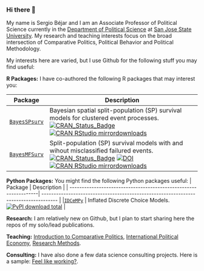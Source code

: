 ### Hi there 👋

My name is Sergio Béjar and I am an Associate Professor of Political Science currently in the [Department of Political Science](https://www.sjsu.edu/polisci/) at [San Jose State University](https://sjsu.edu/).  My research and teaching interests focus on the broad intersection of Comparative Politics, Political Behavior and Political Methodology. 

My interests here are varied, but I use Github for the following stuff you may find useful:

**R Packages:** I have co-authored the following R packages that may interest you:

| Package                                                          | Description                                                                          |
| -----------------------------------------------------------------| ------------------------------------------------------------------------------------ |
| [`BayesSPsurv`](https://github.com/Nicolas-Schmidt/BayesSPsurv)  | Bayesian spatial split-population (SP) survival models for clustered event processes. [![CRAN\_Status\_Badge](https://www.r-pkg.org/badges/version/BayesSPsurv)](https://cran.r-project.org/package=BayesSPsurv) [![CRAN RStudio mirrordownloads](https://cranlogs.r-pkg.org/badges/grand-total/BayesSPsurv?color=blue)](https://www.r-pkg.org/pkg/BayesMFSurv)|
| [`BayesMFSurv`](https://github.com/Nicolas-Schmidt/BayesMFSurv)  | Split-population (SP) survival models with and wihout misclassified failured events. [![CRAN\_Status\_Badge](https://www.r-pkg.org/badges/version/BayesMFSurv)](https://cran.r-project.org/package=BayesMFSurv) [![DOI](https://joss.theoj.org/papers/10.21105/joss.02164/status.svg)](https://doi.org/10.21105/joss.02164) [![CRAN RStudio mirrordownloads](https://cranlogs.r-pkg.org/badges/grand-total/BayesMFSurv?color=blue)](https://www.r-pkg.org/pkg/BayesMFSurv)

**Python Packages:** You might find the following Python packages useful:
| Package                                                          | Description                                                                          |
| -----------------------------------------------------------------| ------------------------------------------------------------------------------------ |
|[`IDCeMPy`](https://pypi.org/project/idcempy/)                    | Inflated Discrete Choice Models.       [![PyPI download total](https://img.shields.io/pypi/dt/ansicolortags.svg)](https://pypi.python.org/pypi/IDCeMPy/)                                               |

**Research:** I am relatively new on Github, but I plan to start sharing here the repos of my solo/lead publications. 

**Teaching:** [Introduction to Comparative Politics](https://github.com/Sergio-Bejar/POLS2), [International Political Economy](https://github.com/Sergio-Bejar/POLS155), [Research Methods](https://github.com/Sergio-Bejar/POLS100M). 

**Consulting:** I have also done a few data science consulting projects.  Here is a sample: [Feel like working?](http://www.sergiobejar.com/consultingdata-science.html).
